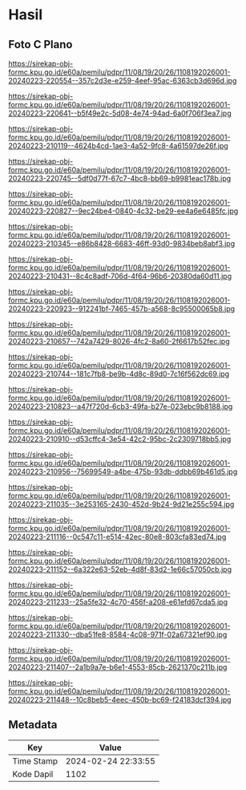 # Hasil

## Foto C Plano

https://sirekap-obj-formc.kpu.go.id/e60a/pemilu/pdpr/11/08/19/20/26/1108192026001-20240223-220554--357c2d3e-e259-4eef-95ac-6363cb3d696d.jpg

https://sirekap-obj-formc.kpu.go.id/e60a/pemilu/pdpr/11/08/19/20/26/1108192026001-20240223-220641--b5f49e2c-5d08-4e74-94ad-6a0f706f3ea7.jpg

https://sirekap-obj-formc.kpu.go.id/e60a/pemilu/pdpr/11/08/19/20/26/1108192026001-20240223-210119--4624b4cd-1ae3-4a52-9fc8-4a61597de26f.jpg

https://sirekap-obj-formc.kpu.go.id/e60a/pemilu/pdpr/11/08/19/20/26/1108192026001-20240223-220745--5df0d77f-67c7-4bc8-bb69-b9981eac178b.jpg

https://sirekap-obj-formc.kpu.go.id/e60a/pemilu/pdpr/11/08/19/20/26/1108192026001-20240223-220827--9ec24be4-0840-4c32-be29-ee4a6e6485fc.jpg

https://sirekap-obj-formc.kpu.go.id/e60a/pemilu/pdpr/11/08/19/20/26/1108192026001-20240223-210345--e86b8428-6683-46ff-93d0-9834beb8abf3.jpg

https://sirekap-obj-formc.kpu.go.id/e60a/pemilu/pdpr/11/08/19/20/26/1108192026001-20240223-210431--8c4c8adf-706d-4f64-96b6-20380da60d11.jpg

https://sirekap-obj-formc.kpu.go.id/e60a/pemilu/pdpr/11/08/19/20/26/1108192026001-20240223-220923--912241bf-7465-457b-a568-8c95500065b8.jpg

https://sirekap-obj-formc.kpu.go.id/e60a/pemilu/pdpr/11/08/19/20/26/1108192026001-20240223-210657--742a7429-8026-4fc2-8a60-2f6617b52fec.jpg

https://sirekap-obj-formc.kpu.go.id/e60a/pemilu/pdpr/11/08/19/20/26/1108192026001-20240223-210744--181c7fb8-be9b-4d8c-89d0-7c16f562dc69.jpg

https://sirekap-obj-formc.kpu.go.id/e60a/pemilu/pdpr/11/08/19/20/26/1108192026001-20240223-210823--a47f720d-6cb3-49fa-b27e-023ebc9b8188.jpg

https://sirekap-obj-formc.kpu.go.id/e60a/pemilu/pdpr/11/08/19/20/26/1108192026001-20240223-210910--d53cffc4-3e54-42c2-95bc-2c2309718bb5.jpg

https://sirekap-obj-formc.kpu.go.id/e60a/pemilu/pdpr/11/08/19/20/26/1108192026001-20240223-210956--75699549-a4be-475b-93db-ddbb69b461d5.jpg

https://sirekap-obj-formc.kpu.go.id/e60a/pemilu/pdpr/11/08/19/20/26/1108192026001-20240223-211035--3e253165-2430-452d-9b24-9d21e255c594.jpg

https://sirekap-obj-formc.kpu.go.id/e60a/pemilu/pdpr/11/08/19/20/26/1108192026001-20240223-211116--0c547c11-e514-42ec-80e8-803cfa83ed74.jpg

https://sirekap-obj-formc.kpu.go.id/e60a/pemilu/pdpr/11/08/19/20/26/1108192026001-20240223-211152--6a322e63-52eb-4d8f-83d2-1e66c57050cb.jpg

https://sirekap-obj-formc.kpu.go.id/e60a/pemilu/pdpr/11/08/19/20/26/1108192026001-20240223-211233--25a5fe32-4c70-456f-a208-e61efd67cda5.jpg

https://sirekap-obj-formc.kpu.go.id/e60a/pemilu/pdpr/11/08/19/20/26/1108192026001-20240223-211330--dba51fe8-8584-4c08-971f-02a67321ef90.jpg

https://sirekap-obj-formc.kpu.go.id/e60a/pemilu/pdpr/11/08/19/20/26/1108192026001-20240223-211407--2a1b9a7e-b6e1-4553-85cb-2621370c211b.jpg

https://sirekap-obj-formc.kpu.go.id/e60a/pemilu/pdpr/11/08/19/20/26/1108192026001-20240223-211448--10c8beb5-4eec-450b-bc69-f24183dcf394.jpg


## Metadata

| Key        | Value               |
| ---------- | ------------------- |
| Time Stamp | 2024-02-24 22:33:55 |
| Kode Dapil | 1102                |



